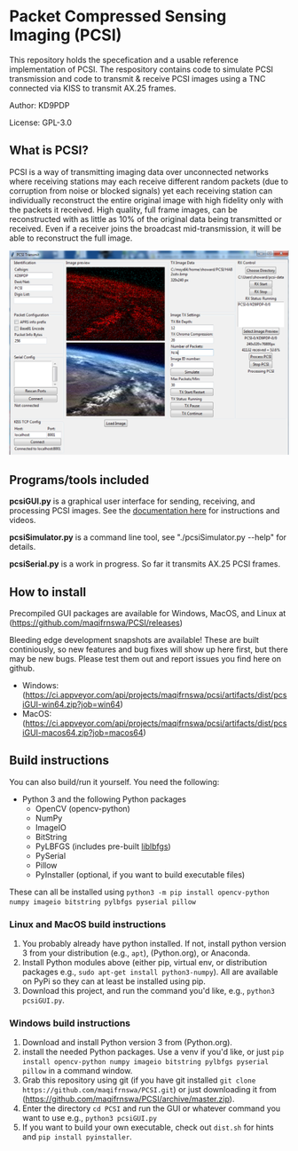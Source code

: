 # Packet Compressed Sensing Imaging (PCSI)
This repository holds the specefication and a usable reference implementation of PCSI.
The respository contains code to simulate PCSI transmission and code to transmit & receive PCSI images using a TNC connected via KISS to transmit AX.25 frames.

Author: KD9PDP

License: GPL-3.0

## What is PCSI?
PCSI is a way of transmitting imaging data over unconnected networks where receiving stations may each receive different random packets (due to corruption from noise or blocked signals) yet each receiving station can individually reconstruct the entire original image with high fidelity only with the packets it received. High quality, full frame images, can be reconstructed with as little as 10% of the original data being transmitted or received. Even if a receiver joins the broadcast mid-transmission, it will be able to reconstruct the full image.

![Example Screenshot](docs/pcsiusage.png)


## Programs/tools included
**pcsiGUI.py** is a graphical user interface for sending, receiving, and processing PCSI images. See the [documentation here](https://maqifrnswa.github.io/PCSI/) for instructions and videos.

**pcsiSimulator.py** is a command line tool, see "./pcsiSimulator.py --help" for details.

**pcsiSerial.py** is a work in progress. So far it transmits AX.25 PCSI frames.

## How to install
Precompiled GUI packages are available for Windows, MacOS, and Linux at (https://github.com/maqifrnswa/PCSI/releases)

Bleeding edge development snapshots are available! These are built continiously, so new features and bug fixes will show up here first, but there may be new bugs. Please test them out and report issues you find here on github.
* Windows: (https://ci.appveyor.com/api/projects/maqifrnswa/pcsi/artifacts/dist/pcsiGUI-win64.zip?job=win64)
* MacOS: (https://ci.appveyor.com/api/projects/maqifrnswa/pcsi/artifacts/dist/pcsiGUI-macos64.zip?job=macos64)

## Build instructions
You can also build/run it yourself. You need the following:
* Python 3 and the following Python packages
  * OpenCV (opencv-python)
  * NumPy
  * ImageIO
  * BitString
  * PyLBFGS (includes pre-built [liblbfgs](https://github.com/chokkan/liblbfgs))
  * PySerial
  * Pillow
  * PyInstaller (optional, if you want to build executable files)
  
These can all be installed using `python3 -m pip install opencv-python numpy imageio bitstring pylbfgs pyserial pillow`

### Linux and MacOS build instructions
1. You probably already have python installed. If not, install python version 3 from your distribution (e.g., `apt`), (Python.org), or Anaconda.
1. Install Python modules above (either pip, virtual env, or distribution packages e.g., `sudo apt-get install python3-numpy`). All are available on PyPi so they can at least be installed using pip.
1. Download this project, and run the command you'd like, e.g., `python3 pcsiGUI.py`.

### Windows build instructions
1. Download and install Python version 3 from (Python.org).
1. install the needed Python packages. Use a venv if you'd like, or just `pip install opencv-python numpy imageio bitstring pylbfgs pyserial pillow` in a command window.
1. Grab this repository using git (if you have git installed `git clone https://github.com/maqifrnswa/PCSI.git`) or just downloading it from (https://github.com/maqifrnswa/PCSI/archive/master.zip).
1. Enter the directory `cd PCSI` and run the GUI or whatever command you want to use e.g., `python3 pcsiGUI.py`
1. If you want to build your own executable, check out `dist.sh` for hints and `pip install pyinstaller`.
